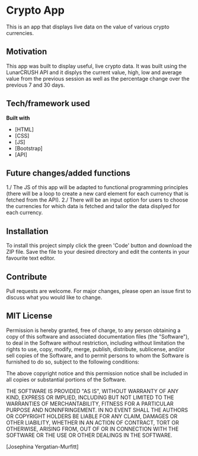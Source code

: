 # Crypto App
This is an app that displays live data on the value of various crypto currencies.

## Motivation
This app was built to display useful, live crypto data. It was built using the LunarCRUSH API and it displys the current value, high, low and average value from the previous session as well as the percentage change over the previous 7 and 30 days.

## Tech/framework used
<b>Built with</b>
- [HTML]
- [CSS]
- [JS]
- [Bootstrap]
- [API]

## Future changes/added functions
1./ The JS of this app will be adapted to functional programming principles (there will be a loop to create a new card element for each currency that is fetched from the API).
2./ There will be an input option for users to choose the currencies for which data is fetched and tailor the data displyed for each currency.

## Installation
To install this project simply click the green 'Code' button and download the ZIP file. Save the file to your desired directory and edit the contents in your favourite text editor. 

## Contribute
Pull requests are welcome. For major changes, please open an issue first to discuss what you would like to change.

## MIT License
Permission is hereby granted, free of charge, to any person obtaining a copy
of this software and associated documentation files (the "Software"), to deal
in the Software without restriction, including without limitation the rights
to use, copy, modify, merge, publish, distribute, sublicense, and/or sell
copies of the Software, and to permit persons to whom the Software is
furnished to do so, subject to the following conditions:

The above copyright notice and this permission notice shall be included in all
copies or substantial portions of the Software.

THE SOFTWARE IS PROVIDED "AS IS", WITHOUT WARRANTY OF ANY KIND, EXPRESS OR
IMPLIED, INCLUDING BUT NOT LIMITED TO THE WARRANTIES OF MERCHANTABILITY,
FITNESS FOR A PARTICULAR PURPOSE AND NONINFRINGEMENT. IN NO EVENT SHALL THE
AUTHORS OR COPYRIGHT HOLDERS BE LIABLE FOR ANY CLAIM, DAMAGES OR OTHER
LIABILITY, WHETHER IN AN ACTION OF CONTRACT, TORT OR OTHERWISE, ARISING FROM,
OUT OF OR IN CONNECTION WITH THE SOFTWARE OR THE USE OR OTHER DEALINGS IN THE
SOFTWARE.

[Josephina Yergatian-Murfitt]
